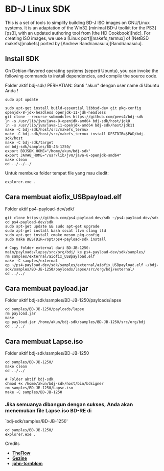 # BD-J Linux SDK
This is a set of tools to simplify building BD-J ISO images on GNU/Linux systems.
It is an adaptation of the Win32 [minimal BD-J toolkit for the PS3][ps3],
with an updated authoring tool from [the HD Cookbook][hdc]. For creating ISO
images, we use a [Linux port][makefs_termux] of [NetBSD makefs][makefs] ported
by [Andrew Randrianasulu][Randrianasulu].

## Install SDK
On Debian-flavored operating systems (seperti Ubuntu), you can invoke the following commands to
install dependencies, and compile the source code.

Folder aktif bdj-sdk/
PERHATIAN: Ganti "akun" dengan user name di Ubuntu Anda !

```console
sudo apt update

sudo apt-get install build-essential libbsd-dev git pkg-config openjdk-8-jdk-headless openjdk-11-jdk-headless
git clone --recurse-submodules https://github.com/pees4/bdj-sdk
ln -s /usr/lib/jvm/java-8-openjdk-amd64 bdj-sdk/host/jdk8
ln -s /usr/lib/jvm/java-11-openjdk-amd64 bdj-sdk/host/jdk11
make -C bdj-sdk/host/src/makefs_termux
make -C bdj-sdk/host/src/makefs_termux install DESTDIR=$PWD/bdj-sdk/host
make -C bdj-sdk/target
cd bdj-sdk/samples/BD-JB-1250/
export BDJSDK_HOME="/home/akun/bdj-sdk"
export JAVA8_HOME="/usr/lib/jvm/java-8-openjdk-amd64"
make clean
cd ../../../

```

Untuk membuka folder tempat file yang mau diedit:
```console
explorer.exe .

```

## Cara membuat aiofix_USBpayload.elf
Folder aktif ps4-payload-dev/sdk/
```console
git clone https://github.com/ps4-payload-dev/sdk ~/ps4-payload-dev/sdk
cd ps4-payload-dev/sdk
sudo apt-get update && sudo apt-get upgrade
sudo apt-get install bash socat llvm clang lld
sudo apt-get install cmake meson pkg-config
sudo make DESTDIR=/opt/ps4-payload-sdk install

# Copy folder external dari BD-JB-1250-main/payloads/lapse/src/org/bdj/ ke ps4-payload-dev/sdk/samples/
rm samples/external/aiofix_USBpayload.elf
make -C samples/external
cp ~/ps4-payload-dev/sdk/samples/external/aiofix_USBpayload.elf ~/bdj-sdk/samples/BD-JB-1250/payloads/lapse/src/org/bdj/external/
cd ../../

```

## Cara membuat payload.jar
Folder aktif bdj-sdk/samples/BD-JB-1250/payloads/lapse
```console
cd samples/BD-JB-1250/payloads/lapse
rm payload.jar
make
cp payload.jar /home/akun/bdj-sdk/samples/BD-JB-1250/src/org/bdj
cd ../../

```

## Cara membuat Lapse.iso
Folder aktif bdj-sdk/samples/BD-JB-1250
```console
cd samples/BD-JB-1250/
make clean
cd ../../

# Folder aktif bdj-sdk
chmod +x /home/akun/bdj-sdk/host/bin/bdsigner
rm samples/BD-JB-1250/Lapse.iso
make -C samples/BD-JB-1250

```
### Jika semuanya dibangun dengan sukses, Anda akan menemukan file Lapse.iso BD-RE di
`bdj-sdk/samples/BD-JB-1250'
```console
cd samples/BD-JB-1250/
explorer.exe .

```

Credits

* **[TheFlow](https://github.com/theofficialflow)**
* **[Gezine](https://github.com/Gezine)** 
* **[john-tornblom](https://github.com/john-tornblom)**